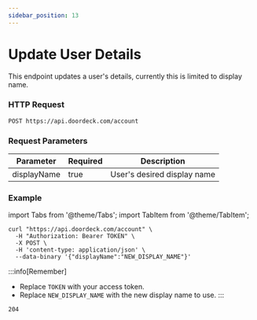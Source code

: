 ```yaml
---
sidebar_position: 13
---
```


# Update User Details

This endpoint updates a user's details, currently this is limited to display name.

### HTTP Request
`POST https://api.doordeck.com/account`

### Request Parameters

| Parameter   | Required | Description                 |
|-------------|----------|-----------------------------|
| displayName | true     | User's desired display name |

### Example

import Tabs from '@theme/Tabs';
import TabItem from '@theme/TabItem';

<Tabs>
<TabItem value="request" label="Request">

```shell showLineNumbers title="CURL"
curl "https://api.doordeck.com/account" \
  -H "Authorization: Bearer TOKEN" \
  -X POST \
  -H 'content-type: application/json' \
  --data-binary '{"displayName":"NEW_DISPLAY_NAME"}'
```

:::info[Remember]
* Replace `TOKEN` with your access token.
* Replace `NEW_DISPLAY_NAME` with the new display name to use.
:::

</TabItem>
<TabItem value="response" label="Response">

```markdown showLineNumbers title="HTTP CODE"
204
```

</TabItem>
</Tabs>
